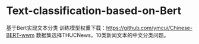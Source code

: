 # Text-classification-based-on-Bert
基于Bert实现文本分类
训练模型权重下载：https://github.com/ymcui/Chinese-BERT-wwm
数据集选择THUCNews，10类新闻文本的中文分类问题。
